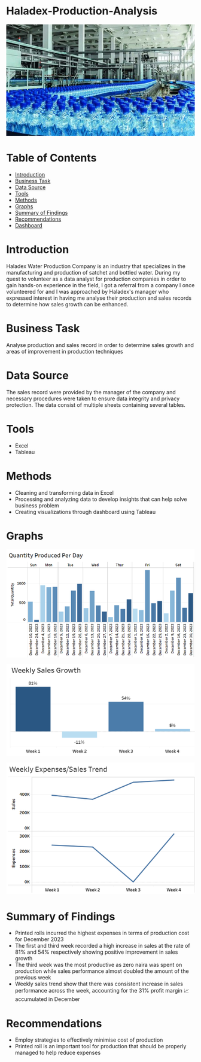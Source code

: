 # Haladex-Production-Analysis
![](Image.jpg)
# Table of Contents
- [Introduction](#introduction)
- [Business Task](#business-task)
- [Data Source](#data-source)
- [Tools](#tools)
- [Methods](#methods)
- [Graphs](#graphs)
- [Summary of Findings](#summary-of-findings)
- [Recommendations](#recommendation)
- [Dashboard](#dashboard)
# Introduction
Haladex Water Production Company is an industry that specializes in the manufacturing and production of satchet and bottled water. During my quest to volunteer as a data analyst for production companies in order to gain hands-on experience in the field, I got a referral from a company I once volunteered for and I was approached by Haladex's manager who expressed interest in having me analyse their production and sales records to determine how sales growth can be enhanced.
# Business Task
Analyse production and sales record in order to determine sales growth and areas of improvement in production techniques
# Data Source
The sales record were provided by the manager of the company and necessary procedures were taken to ensure data integrity and privacy protection. The data consist of multiple sheets containing several tables.
# Tools
- Excel
- Tableau
# Methods
- Cleaning and transforming data in Excel 
- Processing and analyzing data to develop insights that can help solve business problem
- Creating visualizations through dashboard using Tableau
# Graphs
![](Graph(1).png)

![](Graph(2).png)

![](Graph(3).png)

# Summary of Findings
- Printed rolls incurred the highest expenses in terms of production cost for December 2023
- The first and third week recorded a high increase in sales at the rate of 81% and 54% respectively showing positive improvement in sales growth
- The third week was the most productive as zero naira was spent on production while sales performance almost doubled the amount of the previous week
- Weekly sales trend show that there was consistent increase in sales performance across the week, accounting for the 31% profit margin 📈 accumulated in December
# Recommendations 
- Employ strategies to effectively minimise cost of production
- Printed roll is an important tool for production that should be properly managed to help reduce expenses

